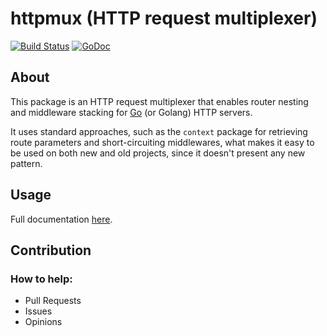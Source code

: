 # httpmux (HTTP request multiplexer)
[![Build Status](https://travis-ci.org/gbrlsnchs/httpmux.svg?branch=master)](https://travis-ci.org/gbrlsnchs/httpmux)
[![GoDoc](https://img.shields.io/badge/godoc-reference-blue.svg)](https://godoc.org/github.com/gbrlsnchs/httpmux)

## About
This package is an HTTP request multiplexer that enables router nesting 
and middleware stacking for [Go] (or Golang) HTTP servers.

It uses standard approaches, such as the `context` package for retrieving
route parameters and short-circuiting middlewares, what makes it easy to be used
on both new and old projects, since it doesn't present any new pattern.

## Usage
Full documentation [here].

## Contribution
### How to help:
- Pull Requests
- Issues
- Opinions

[Go]: https://golang.org
[here]: https://godoc.org/github.com/gbrlsnchs/httpmux
